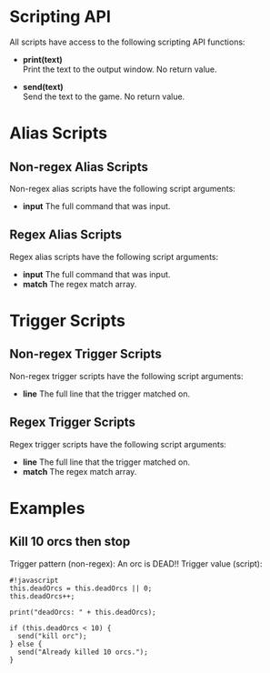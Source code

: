 # Scripting API #

All scripts have access to the following scripting API functions:

* <b>print(text)</b>
<br>Print the text to the output window. No return value.

* <b>send(text)</b>
<br>Send the text to the game. No return value.


# Alias Scripts #

## Non-regex Alias Scripts ##
Non-regex alias scripts have the following script arguments:
* <b>input</b> The full command that was input.

## Regex Alias Scripts ##
Regex alias scripts have the following script arguments:
* <b>input</b> The full command that was input.
* <b>match</b> The regex match array.


# Trigger Scripts #

## Non-regex Trigger Scripts ##
Non-regex trigger scripts have the following script arguments:
* <b>line</b> The full line that the trigger matched on.

## Regex Trigger Scripts ##
Regex trigger scripts have the following script arguments:
* <b>line</b> The full line that the trigger matched on.
* <b>match</b> The regex match array.

# Examples #

## Kill 10 orcs then stop
Trigger pattern (non-regex): An orc is DEAD!!
Trigger value (script):
```
#!javascript
this.deadOrcs = this.deadOrcs || 0;
this.deadOrcs++;

print("deadOrcs: " + this.deadOrcs);

if (this.deadOrcs < 10) {
  send("kill orc");
} else {
  send("Already killed 10 orcs.");
}
```